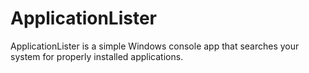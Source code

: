 ApplicationLister
=================

ApplicationLister is a simple Windows console app that searches your system for properly installed applications. 
